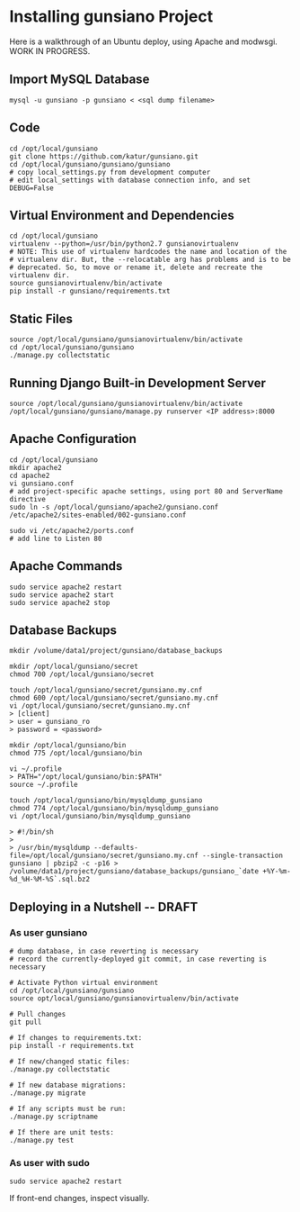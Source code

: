 Installing gunsiano Project
===========================
Here is a walkthrough of an Ubuntu deploy, using Apache
and modwsgi. WORK IN PROGRESS.


Import MySQL Database
---------------------
```
mysql -u gunsiano -p gunsiano < <sql dump filename>
```


Code
----
```
cd /opt/local/gunsiano
git clone https://github.com/katur/gunsiano.git
cd /opt/local/gunsiano/gunsiano/gunsiano
# copy local_settings.py from development computer
# edit local_settings with database connection info, and set DEBUG=False
```


Virtual Environment and Dependencies
------------------------------------
```
cd /opt/local/gunsiano
virtualenv --python=/usr/bin/python2.7 gunsianovirtualenv
# NOTE: This use of virtualenv hardcodes the name and location of the
# virtualenv dir. But, the --relocatable arg has problems and is to be
# deprecated. So, to move or rename it, delete and recreate the virtualenv dir.
source gunsianovirtualenv/bin/activate
pip install -r gunsiano/requirements.txt
```


Static Files
------------
```
source /opt/local/gunsiano/gunsianovirtualenv/bin/activate
cd /opt/local/gunsiano/gunsiano
./manage.py collectstatic
```


Running Django Built-in Development Server
------------------------------------------
```
source /opt/local/gunsiano/gunsianovirtualenv/bin/activate
/opt/local/gunsiano/gunsiano/manage.py runserver <IP address>:8000
```


Apache Configuration
--------------------
```
cd /opt/local/gunsiano
mkdir apache2
cd apache2
vi gunsiano.conf
# add project-specific apache settings, using port 80 and ServerName directive
sudo ln -s /opt/local/gunsiano/apache2/gunsiano.conf /etc/apache2/sites-enabled/002-gunsiano.conf

sudo vi /etc/apache2/ports.conf
# add line to Listen 80
```


Apache Commands
---------------
```
sudo service apache2 restart
sudo service apache2 start
sudo service apache2 stop
```


Database Backups
----------------
```
mkdir /volume/data1/project/gunsiano/database_backups

mkdir /opt/local/gunsiano/secret
chmod 700 /opt/local/gunsiano/secret

touch /opt/local/gunsiano/secret/gunsiano.my.cnf
chmod 600 /opt/local/gunsiano/secret/gunsiano.my.cnf
vi /opt/local/gunsiano/secret/gunsiano.my.cnf
> [client]
> user = gunsiano_ro
> password = <password>

mkdir /opt/local/gunsiano/bin
chmod 775 /opt/local/gunsiano/bin

vi ~/.profile
> PATH="/opt/local/gunsiano/bin:$PATH"
source ~/.profile

touch /opt/local/gunsiano/bin/mysqldump_gunsiano
chmod 774 /opt/local/gunsiano/bin/mysqldump_gunsiano
vi /opt/local/gunsiano/bin/mysqldump_gunsiano

> #!/bin/sh
>
> /usr/bin/mysqldump --defaults-file=/opt/local/gunsiano/secret/gunsiano.my.cnf --single-transaction gunsiano | pbzip2 -c -p16 > /volume/data1/project/gunsiano/database_backups/gunsiano_`date +%Y-%m-%d_%H-%M-%S`.sql.bz2
```


Deploying in a Nutshell -- DRAFT
--------------------------------
### As user gunsiano

```
# dump database, in case reverting is necessary
# record the currently-deployed git commit, in case reverting is necessary

# Activate Python virtual environment
cd /opt/local/gunsiano/gunsiano
source opt/local/gunsiano/gunsianovirtualenv/bin/activate

# Pull changes
git pull

# If changes to requirements.txt:
pip install -r requirements.txt

# If new/changed static files:
./manage.py collectstatic

# If new database migrations:
./manage.py migrate

# If any scripts must be run:
./manage.py scriptname

# If there are unit tests:
./manage.py test
```

### As user with sudo
```
sudo service apache2 restart
```

If front-end changes, inspect visually.
